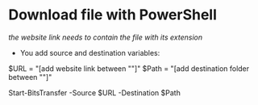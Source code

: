 # Download file with PowerShell 
*the website link needs to contain the file with its extension*

- You add source and destination variables:

$URL = "[add website link between ""]"
$Path = "[add destination folder between ""]"

Start-BitsTransfer -Source $URL -Destination $Path
